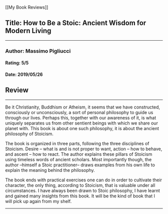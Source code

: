 [[My Book Reviews]]

 
 ## Title: How to Be a Stoic: Ancient Wisdom for Modern Living
 ---
 ### Author: Massimo Pigliucci
 #### Rating: 5/5
 #### Date: 2019/05/26


 ## Review
 ---
 Be it Christianity, Buddhism or Atheism, it seems that we have constructed, consciously or unconsciously, a sort of personal philosophy to guide us through our lives. Perhaps this, together with our awareness of it, is what uniquely separates us from other sentient beings with which we share our planet with. This book is about one such philosophy, it is about the ancient philosophy of Stoicism.  
  
The book is organized in three parts, following the three disciplines of Stoicism. Desire – what is and is not proper to want, action – how to behave, and ascent – how to react. The author explains these pillars of Stoicism using timeless words of ancient scholars. Most importantly though, the author –himself a Stoic practitioner– draws examples from his own life to explain the meaning behind the philosophy.   
  
The book ends with practical exercises one can do in order to cultivate their character, the only thing, according to Stoicism, that is valuable under all circumstances. I have always been drawn to Stoic philosophy, I have learnt and gained many insights from this book. It will be the kind of book that I will pick up again from my shelf.  




 ---
 